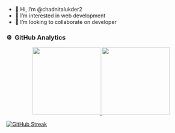 
- 👋 Hi, I’m @chadnitalukder2
- 👀 I’m interested in web development
- 💞️ I’m looking to collaborate on developer

### ⚙️ &nbsp;GitHub Analytics

<p align="center">
<a href="https://github.com/chadnitalukder2">
  <img height="180em" src="https://github-readme-stats-eight-theta.vercel.app/api?username=chadnitalukder2&show_icons=true&theme=algolia&include_all_commits=true&count_private=true"/>
  <img height="180em" src="https://github-readme-stats-eight-theta.vercel.app/api/top-langs/?username=chadnitalukder2&layout=compact&langs_count=8&theme=algolia"/>
</a>
</p>


[![GitHub Streak](https://github-readme-streak-stats.herokuapp.com/?user=chadnitalukder2&currStreakNum=2FD3EB&fire=pink&sideLabels=F00&theme=nightowl)](https://git.io/streak-stats)
